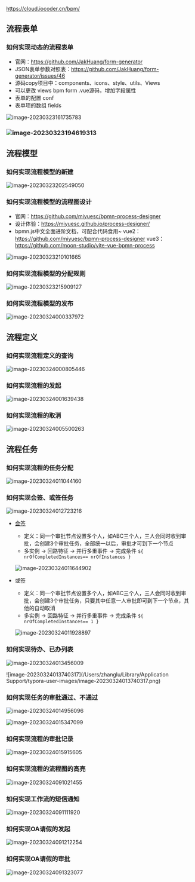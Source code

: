 https://cloud.iocoder.cn/bpm/



## 流程表单

### 如何实现动态的流程表单

- 官网：https://github.com/JakHuang/form-generator
- JSON表单参数对照表：https://github.com/JakHuang/form-generator/issues/46
- 源码copy项目中：components、icons、style、utils、Views
- 可以更改 views bpm form .vue源码，增加字段属性
- 表单的配置 conf
- 表单项的数组 fields

![image-20230323161735783](./images/02.png)



### ![image-20230323194619313](./images/03.png)





## 流程模型

### 如何实现流程模型的新建

![image-20230323202549050](./images/04.png)





### 如何实现流程模型的流程图设计

- 官网：https://github.com/miyuesc/bpmn-process-designer
- 设计体验：https://miyuesc.github.io/process-designer/
- bpmn.js中文全面进阶文档，可配合代码食用~ vue2：https://github.com/miyuesc/bpmn-process-designer vue3：https://github.com/moon-studio/vite-vue-bpmn-process

![image-20230323210101665](./images/05.png)



### 如何实现流程模型的分配规则

![image-20230323215909127](./images/06.png)





### 如何实现流程模型的发布

![image-20230324000337972](./images/07.png)



## 流程定义

### 如何实现流程定义的查询

![image-20230324000805446](./images/08.png)





### 如何实现流程的发起

![image-20230324001639438](./images/09.png)



### 如何实现流程的取消

![image-20230324005500263](./images/10.png)



## 流程任务

### 如何实现流程的任务分配

![image-20230324011044160](./images/11.png)

### 如何实现会签、或签任务

![image-20230324012723216](./images/12.png)

- [会签](https://cloud.iocoder.cn/bpm/#_3-1-%E4%BC%9A%E7%AD%BE)

  - 定义：同一个审批节点设置多个人，如ABC三个人，三人会同时收到审批，会创建3个审批任务，全部统一以后，审批才可到下一个节点
  - 多实例 -> 回路特征 -> 并行多重事件 -> 完成条件 `${ nrOfCompletedInstances== nrOfInstances }`

  ![image-20230324011644902](./images/13.png)

- 或签

  - 定义：同一个审批节点设置多个人，如ABC三个人，三人会同时收到审批，会创建3个审批任务，只要其中任意一人审批即可到下一个节点，其他的自动取消
  - 多实例 -> 回路特征 -> 并行多重事件 -> 完成条件 `${ nrOfCompletedInstances== 1 }`

  ![image-20230324011928897](./images/14.png)

  

### 如何实现待办、已办列表

![image-20230324013456009](./images/15.png)

![image-20230324013740317](/Users/zhanglu/Library/Application Support/typora-user-images/image-20230324013740317.png)

### 如何实现任务的审批通过、不通过

![image-20230324014956096](./images/16.png)

![image-20230324015347099](./images/17.png)

### 如何实现流程的审批记录

![image-20230324015915605](./images/18.png)



### 如何实现流程的流程图的高亮

![image-20230324091021455](./images/19.png)



### 如何实现工作流的短信通知

![image-20230324091111920](./images/20.png)





### 如何实现OA请假的发起

![image-20230324091212254](./images/21.png)

### 如何实现OA请假的审批

![image-20230324091323077](./images/22.png)



